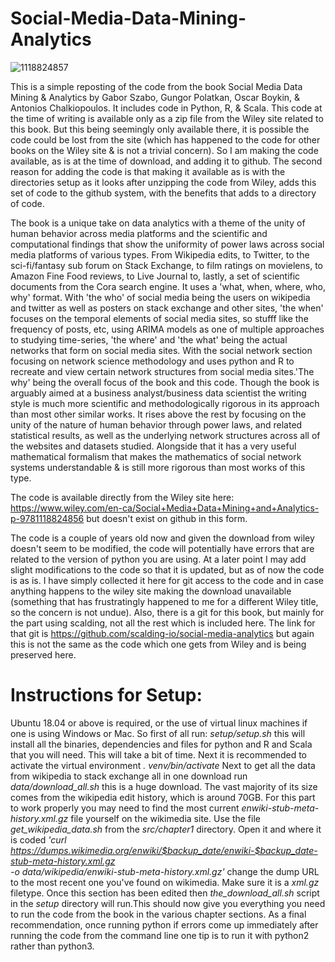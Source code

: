 # Social-Media-Data-Mining-Analytics

![1118824857](https://user-images.githubusercontent.com/4604882/111078543-377ec780-84b3-11eb-925f-1a4e99b37507.jpg)


This is a simple reposting of the code from the book Social Media Data Mining & Analytics by Gabor Szabo, Gungor Polatkan, Oscar Boykin, & Antonios Chalkiopoulos. It includes code in Python, R, & Scala. This code at the time of writing is available only as a zip file from the Wiley site related to this book. But this being seemingly only available there, it is possible the code could be lost from the site (which has happened to the code for other books on the Wiley site & is not a trivial concern). So I am making the code available, as is at the time of download, and adding it to github. The second reason for adding the code is that making it available as is with the directories setup as it looks after unzipping the code from Wiley, adds this set of code to the github system, with the benefits that adds to a directory of code.

The book is a unique take on data analytics with a theme of the unity of human behavior across media platforms and the scientific and computational findings that show the uniformity of power laws across social media platforms of various types. From Wikipedia edits, to Twitter, to the sci-fi/fantasy sub forum on Stack Exchange, to film ratings on movielens, to Amazon Fine Food reviews, to Live Journal to, lastly, a set of scientific documents from the Cora search engine. It uses a 'what, when, where, who, why' format. With 'the who' of social media being the users on wikipedia and twitter as well as posters on stack exchange and other sites, 'the when' focuses on the temporal elements of social media sites, so stufff like the frequency of posts, etc, using ARIMA models as one of multiple approaches to studying time-series, 'the where' and 'the what' being the actual networks that form on social media sites. With the social network section focusing on network science methodology and uses python and R to recreate and view certain network structures from social media sites.'The why' being the overall focus of the book and this code. Though the book is arguably aimed at a business analyst/business data scientist the writing style is much more scientific and methodologically rigorous in its approach than most other similar works. It rises above the rest by focusing on the unity of the nature of human behavior through power laws, and related statistical results, as well as the underlying network structures across all of the websites and datasets studied. Alongside that it has a very useful mathematical formalism that makes the mathematics of social network systems understandable & is still more rigorous than most works of this type.

The code is available directly from the Wiley site here: https://www.wiley.com/en-ca/Social+Media+Data+Mining+and+Analytics-p-9781118824856 but doesn't exist on github in this form. 

The code is a couple of years old now and given the download from wiley doesn't seem to be modified, the code will potentially have errors that are related to the version of python you are using. At a later point I may add slight modifications to the code so that it is updated, but as of now  the code is as is. I have simply collected it here for git access to the code and in case anything happens to the wiley site making the download unavailable (something that has frustratingly happened to me for a different Wiley title, so the concern is not undue). Also, there is a git for this book, but mainly for the part using scalding, not all the rest which is included here. The link for that git is  https://github.com/scalding-io/social-media-analytics but again this is not the same as the code which one gets from Wiley and is being preserved here.

# Instructions for Setup:

Ubuntu 18.04 or above is required, or the use of virtual linux machines if one is using Windows or Mac. So first of all run: _setup/setup.sh_ this will install all the binaries, dependencies and files for python and R and Scala that you will need. This will take a bit of time. Next it is recommended to activate the virtual environment _. venv/bin/activate_ Next to get all the data from wikipedia to stack exchange all in one download run _data/download_all.sh_ this is a huge download. The vast majority of its size comes from the wikipedia edit history, which is around 70GB. For this part to work properly you may need to find the most current _enwiki-stub-meta-history.xml.gz_ file yourself on the wikimedia site. Use the file _get_wikipedia_data.sh_ from the _src/chapter1_ directory. Open it and where it is coded _'curl https://dumps.wikimedia.org/enwiki/$backup_date/enwiki-$backup_date-stub-meta-history.xml.gz \
    -o data/wikipedia/enwiki-stub-meta-history.xml.gz'_ change the dump URL to the most recent one you've found on wikimedia. Make sure it is a _xml.gz_   filetype. Once this section has been edited then _the_download_all.sh_  script in the _setup_ directory will run.This should now give you everything you need to run the code from the book in the various chapter sections. As a final recommendation, once running python if errors come up immediately after running the code from the command line one tip is to run it with python2 rather than python3. 
    

